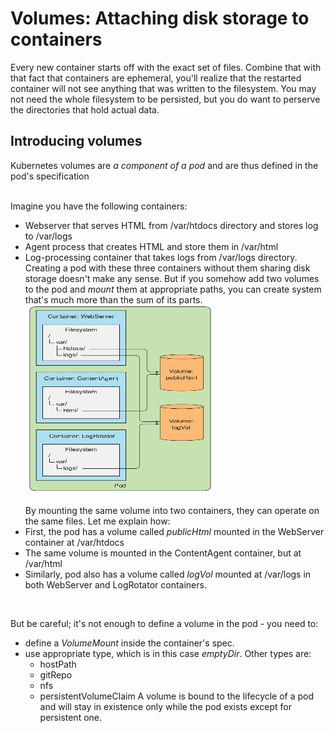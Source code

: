 # Volumes: Attaching disk storage to containers
Every new container starts off with the exact set of files. Combine that with that fact that containers are ephemeral, you'll realize that the restarted container will not see anything that was written to the filesystem. You may not need the whole filesystem to be persisted, but you do want to perserve the directories that hold actual data.

## Introducing volumes
Kubernetes volumes are *a component of a pod* and are thus defined in the pod's specification<br><br>

Imagine you have the following containers:
- Webserver that serves HTML from /var/htdocs directory and stores log to /var/logs
- Agent process that creates HTML and store them in /var/html
- Log-processing container that takes logs from /var/logs directory.
Creating a pod with these three containers without them sharing disk storage doesn't make any sense. But if you somehow add two volumes to the pod and *mount* them at appropriate paths, you can create system that's much more than the sum of its parts.<br>
<img src="volume.png" width="300" height="300"> <br><br>
By mounting the same volume into two containers, they can operate on the same files. Let me explain how:
- First, the pod has a volume called *publicHtml* mounted in the WebServer container at /var/htdocs
- The same volume is mounted in the ContentAgent container, but at /var/html
- Similarly, pod also has a volume called *logVol* mounted at /var/logs in both WebServer and LogRotator containers.
<br>

But be careful; it's not enough to define a volume in the pod - you need to:
- define a *VolumeMount* inside the container's spec. 
- use appropriate type, which is in this case *emptyDir*. Other types are:
    - hostPath
    - gitRepo
    - nfs
    - persistentVolumeClaim
A volume is bound to the lifecycle of a pod and will stay in existence only while the pod exists except for persistent one. 